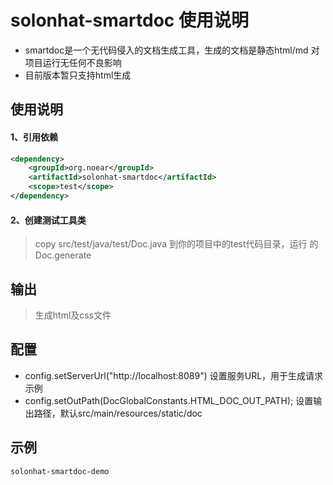 # solonhat-smartdoc 使用说明

- smartdoc是一个无代码侵入的文档生成工具，生成的文档是静态html/md 对项目运行无任何不良影响
- 目前版本暂只支持html生成


## 使用说明

#### 1、引用依赖

```xml
<dependency>
    <groupId>org.noear</groupId>
    <artifactId>solonhat-smartdoc</artifactId>
    <scope>test</scope>
</dependency>
```
#### 2、创建测试工具类

> copy src/test/java/test/Doc.java 到你的项目中的test代码目录，运行 的 Doc.generate 
    
## 输出

> 生成html及css文件


## 配置

- config.setServerUrl("http://localhost:8089") 设置服务URL，用于生成请求示例
- config.setOutPath(DocGlobalConstants.HTML_DOC_OUT_PATH); 设置输出路径，默认src/main/resources/static/doc


## 示例
    solonhat-smartdoc-demo
    